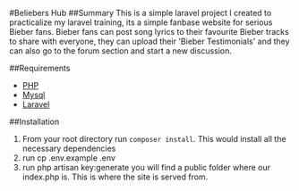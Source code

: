 #Beliebers Hub
##Summary
This is a simple laravel project I created to practicalize my laravel training, its a simple fanbase website for serious Bieber fans. Bieber fans can post song lyrics to their favourite Bieber tracks to share with everyone, they can upload their 'Bieber Testimonials' and they can also go to the forum section and start a new discussion.

##Requirements

* [PHP](http://php.net/releases/5_4_0.php)
* [Mysql](https://phpunit.de/)
* [Laravel](http://laravel.com/docs/5.1)

##Installation
1. From your root directory run `composer install`. This would install all the necessary dependencies
2. run cp .env.example .env
3. run php artisan key:generate
you will find a public folder where our index.php is. This is where the site is served from.
